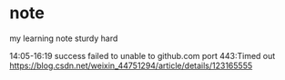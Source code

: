 # note
my learning note
sturdy hard

14:05-16:19 success
failed to unable to github.com port 443:Timed out
https://blog.csdn.net/weixin_44751294/article/details/123165555
